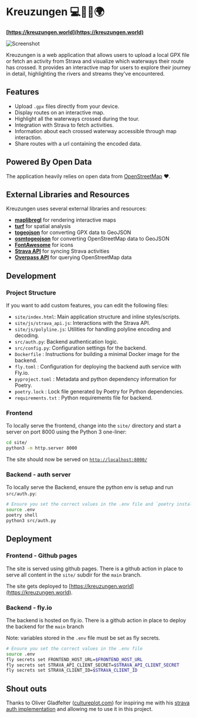 # Kreuzungen 💻🚴‍♂️🌍

**[https://kreuzungen.world](https://kreuzungen.world)**

![Screenshot](https://kreuzungen.world/img/screenshot.png)

Kreuzungen is a web application that allows users to upload a local GPX file or fetch an activity from Strava and visualize which waterways their route has crossed. It provides an interactive map for users to explore their journey in detail, highlighting the rivers and streams they've encountered.

## Features

- Upload `.gpx` files directly from your device.
- Display routes on an interactive map.
- Highlight all the waterways crossed during the tour.
- Integration with Strava to fetch activities.
- Information about each crossed waterway accessible through map interaction.
- Share routes with a url containing the encoded data.

## Powered By Open Data

The application heavily relies on open data from [OpenStreetMap](https://www.openstreetmap.org/about) ❤️.

## External Libraries and Resources

Kreuzungen uses several external libraries and resources:

- **[maplibregl](https://maplibre.org/)** for rendering interactive maps
- **[turf](https://turfjs.org/)** for spatial analysis
- **[togeojson](https://github.com/mapbox/togeojson)** for converting GPX data to GeoJSON
- **[osmtogeojson](https://github.com/tyrasd/osmtogeojson)** for converting OpenStreetMap data to GeoJSON
- **[FontAwesome](https://fontawesome.com/)** for icons
- **[Strava API](https://developers.strava.com/)** for syncing Strava activities
- **[Overpass API](https://wiki.openstreetmap.org/wiki/Overpass_API)** for querying OpenStreetMap data

## Development

### Project Structure

If you want to add custom features, you can edit the following files:

- `site/index.html`: Main application structure and inline styles/scripts.
- `site/js/strava_api.js`: Interactions with the Strava API.
- `site/js/polyline.js`: Utilities for handling polyline encoding and decoding.
- `src/auth.py`: Backend authentication logic.
- `src/config.py`: Configuration settings for the backend.
- `Dockerfile` : Instructions for building a minimal Docker image for the backend.
- `fly.toml` : Configuration for deploying the backend auth service with Fly.io.
- `pyproject.toml` : Metadata and python dependency information for Poetry.
- `poetry.lock` : Lock file generated by Poetry for Python dependencies.
- `requirements.txt` : Python requirements file for backend.

### Frontend

To locally serve the frontend, change into the `site/` directory and start a server on port 8000 using the Python 3 one-liner:

```bash
cd site/
python3 -m http.server 8000
```

The site should now be served on [`http://localhost:8000/`](http://localhost:8000/)

### Backend - auth server

To locally serve the Backend, ensure the python env is setup and run `src/auth.py`:

```bash
# Ensure you set the correct values in the .env file and `poetry install` has been done.
source .env
poetry shell
python3 src/auth.py
```

## Deployment

### Frontend - Github pages

The site is served using github pages. There is a github action in place to serve all content in the `site/` subdir for the `main` branch.

The site gets deployed to [https://kreuzungen.world](https://kreuzungen.world).

### Backend - fly.io

The backend is hosted on fly.io. There is a github action in place to deploy the backend for the `main` branch

Note: variables stored in the `.env` file must be set as fly secrets.

```bash
# Ensure you set the correct values in the .env file
source .env
fly secrets set FRONTEND_HOST_URL=$FRONTEND_HOST_URL
fly secrets set STRAVA_API_CLIENT_SECRET=$STRAVA_API_CLIENT_SECRET
fly secrets set STRAVA_CLIENT_ID=$STRAVA_CLIENT_ID
```

## Shout outs

Thanks to Oliver Gladfelter ([cultureplot.com](https://cultureplot.com)) for inspiring me with his [strava auth implementation](https://github.com/OGladfelter/strava-dashboard/blob/main/js/strava_api.js) and allowing me to use it in this project.
